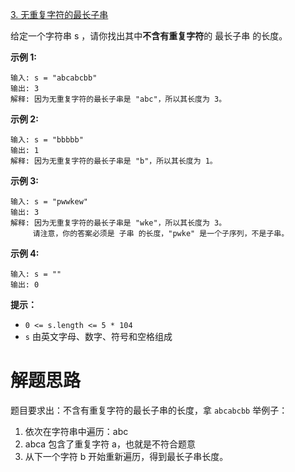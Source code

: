 [3. 无重复字符的最长子串](https://leetcode-cn.com/problems/longest-substring-without-repeating-characters/)

给定一个字符串 s ，请你找出其中**不含有重复字符**的 最长子串 的长度。

**示例 1:**

~~~
输入: s = "abcabcbb"
输出: 3 
解释: 因为无重复字符的最长子串是 "abc"，所以其长度为 3。
~~~

**示例 2:**

~~~
输入: s = "bbbbb"
输出: 1
解释: 因为无重复字符的最长子串是 "b"，所以其长度为 1。
~~~

**示例 3:**

~~~
输入: s = "pwwkew"
输出: 3
解释: 因为无重复字符的最长子串是 "wke"，所以其长度为 3。
     请注意，你的答案必须是 子串 的长度，"pwke" 是一个子序列，不是子串。
~~~

**示例 4:**

```
输入: s = ""
输出: 0
```

**提示：**

- `0 <= s.length <= 5 * 104`
- `s` 由英文字母、数字、符号和空格组成

# 解题思路

题目要求出：不含有重复字符的最长子串的长度，拿 `abcabcbb` 举例子：

1. 依次在字符串中遍历：abc
2. abca 包含了重复字符 a，也就是不符合题意
3. 从下一个字符 b 开始重新遍历，得到最长子串长度。

